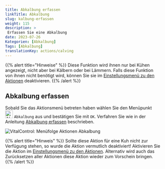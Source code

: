 ```yaml
---
title: Abkalbung erfassen
linkTitle: Abkalbung
slug: kalbung-erfassen
weight: 115
description: >
 Erfassen Sie eine Abkalbung
date: 2023-07-26
Kategorien: [Abkalbung]
Tags: [Abkalbung]
translationKey: actions/calving
---
```

{{% alert title="Hinweise" %}}
Diese Funktion wird ihnen nur bei Kühen angezeigt, nicht aber bei Kälbern oder bei Lämmern.
Falls diese Funktion von ihnen nicht benötigt wird, können Sie sie im [Einstellungsmenü zu den Aktionen](/docs/aktionen/einstellungen/) deaktivieren.
{{% /alert %}}

## Abkalbung erfassen

Sobald Sie das Aktionsmenü betreten haben wählen Sie den Menüpunkt <img src="/icons/calving.svg" width="25" align="bottom" alt="Abkalbung" /> `Abkalbung` aus und bestätigen Sie mit `OK`. Verfahren Sie wie in der Anleitung [Abkalbung erfassen](/docs/neu/abkalbung/) beschrieben.

   ![VitalControl: Menüfolge Aktionen Abkalbung](../bilder/abkalbung.png "Abkalbung")

{{% alert title="Hinweis" %}}
Sollte diese Aktion für eine Kuh nicht zur Verfügung stehen, so wurde die Aktion vermutlich deaktiviert! Aktivieren Sie die Aktion im [Einstellungsmenü zu den Aktionen](/docs/aktionen/einstellungen/). Alternativ wird auch das Zurücksetzen aller Aktionen diese Aktion wieder zum Vorschein bringen.
{{% /alert %}}
